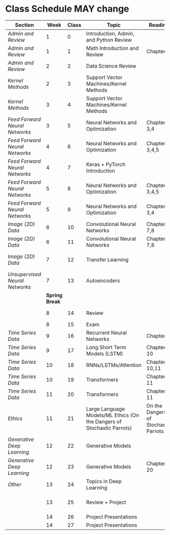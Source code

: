 # Class Schedule MAY change

| **Section**                    | **Week**         | **Class** | **Topic**                                                              | **Reading**                          | **Notes**                                |
|--------------------------------|------------------|-----------|------------------------------------------------------------------------|--------------------------------------|------------------------------------------|
| *Admin and Review*             | 1                | 0         | Introduction, Admin, and Python Review                                 |                                      |                                          |
| *Admin and Review*             | 1                | 1         | Math Introduction and Review                                           | Chapter 2                            | Quiz                                     |
| *Admin and Review*             | 2                | 2         | Data Science Review                                                    |                                      | Current Event Presentations              |
| *Kernel Methods*               | 2                | 3         | Support Vector Machines/Kernel Methods                                 |                                      | Quiz                                     |
| *Kernel Methods*               | 3                | 4         | Support Vector Machines/Kernel Methods                                 |                                      | Current Event Presentations; Intro HW1   |
| *Feed Forward Neural Networks* | 3                | 5         | Neural Networks and Optimization                                       | Chapter 3,4                          | Quiz                                     |
| *Feed Forward Neural Networks* | 4                | 6         | Neural Networks and Optimization                                       | Chapter 3,4,5                        | Current Event Presentations              |
| *Feed Forward Neural Networks* | 4                | 7         | Keras + PyTorch Introduction                                           |                                      | Quiz                                     |
| *Feed Forward Neural Networks* | 5                | 8         | Neural Networks and Optimization                                       | Chapter 3,4,5                        | Current Event Presentations              |
| *Feed Forward Neural Networks* | 5                | 9         | Neural Networks and Optimization                                       | Chapter 3,4                          | Quiz; Intro HW2                          |
| *Image (2D) Data*              | 6                | 10        | Convolutional Neural Networks                                          | Chapter 7,8                          | Current Event Presentations              |
| *Image (2D) Data*              | 6                | 11        | Convolutional Neural Networks                                          | Chapter 7,8                          | Quiz                                     |
| *Image (2D) Data*              | 7                | 12        | Transfer Learning                                                      |                                      | Current Event Presentations; Intro HW3   |
| *Unsupervised Neural Networks* | 7                | 13        | Autoencoders                                                           |                                      | Quiz                                     |
|                                | **Spring Break** |           |                                                                        |                                      |                                          |
|                                | 8                | 14        | Review                                                                 |                                      | Current Event Presentations              |
|                                | 8                | 15        | Exam                                                                   |                                      |                                          |
| *Time Series Data*             | 9                | 16        | Recurrent Neural Networks                                              | Chapter 9                            | Current Event Presentations              |
| *Time Series Data*             | 9                | 17        | Long Short Term Models (LSTM)                                          | Chapter 10                           | Quiz; Intro HW4                          |
| *Time Series Data*             | 10               | 18        | RNNs/LSTMs/Attention                                                   | Chapter 10,11                        | Current Event Presentations              |
| *Time Series Data*             | 10               | 19        | Transformers                                                           | Chapter 11                           | Quiz                                     |
| *Time Series Data*             | 11               | 20        | Transformers                                                           | Chapter 11                           | Current Event Presentations              |
| *Ethics*                       | 11               | 21        | Large Language Models/ML Ethics (On the Dangers of Stochastic Parrots) | On the Dangers of Stochastic Parrots | Quiz                                     |
| *Generative Deep Learning*     | 12               | 22        | Generative Models                                                      |                                      | Current Event Presentations              |
| *Generative Deep Learning*     | 12               | 23        | Generative Models                                                      | Chapter 20                           | Quiz; Intro HW5                          |
| *Other*                        | 13               | 24        | Topics in Deep Learning                                                |                                      | Current Event Presentations              |
|                                | 13               | 25        | Review + Project                                                       |                                      | Quiz (maybe Current Event Presentations) |
|                                | 14               | 26        | Project Presentations                                                  |                                      |                                          |
|                                | 14               | 27        | Project Presentations                                                  |                                      |                                          |